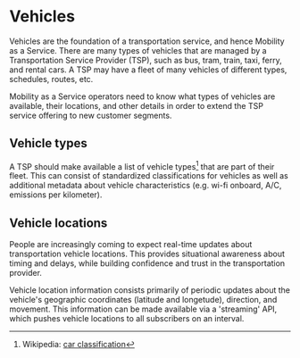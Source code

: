 # Vehicles

Vehicles are the foundation of a transportation service, and hence Mobility as a Service. There are many types of vehicles that are managed by a Transportation Service Provider \(TSP\), such as bus, tram, train, taxi, ferry, and rental cars. A TSP may have a fleet of many vehicles of different types, schedules, routes, etc.

Mobility as a Service operators need to know what types of vehicles are available, their locations, and other details in order to extend the TSP service offering to new customer segments.

## Vehicle types

A TSP should make available a list of vehicle types[^1] that are part of their fleet. This can consist of standardized classifications for vehicles as well as additional metadata about vehicle characteristics \(e.g. wi-fi onboard, A/C, emissions per kilometer\).

## Vehicle locations

People are increasingly coming to expect real-time updates about transportation vehicle locations. This provides situational awareness about timing and delays, while building confidence and trust in the transportation provider.

Vehicle location information consists primarily of periodic updates about the vehicle's geographic coordinates \(latitude and longetude\), direction, and movement. This information can be made available via a 'streaming' API, which pushes vehicle locations to all subscribers on an interval.

[^1]: Wikipedia: [car classification](https://en.wikipedia.org/wiki/Car_classification)

